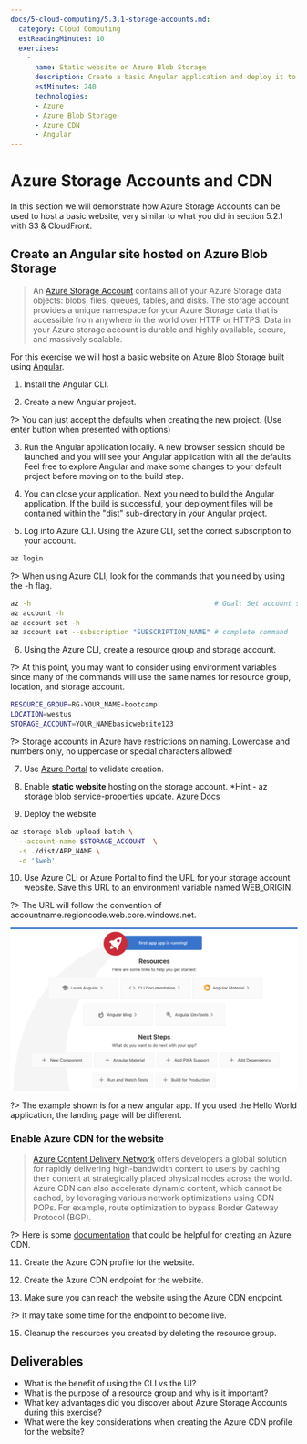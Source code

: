 ```yaml
---
docs/5-cloud-computing/5.3.1-storage-accounts.md:
  category: Cloud Computing
  estReadingMinutes: 10
  exercises:
    -
      name: Static website on Azure Blob Storage
      description: Create a basic Angular application and deploy it to an Azure Blob Storage with an Azure CDN.
      estMinutes: 240
      technologies:
      - Azure
      - Azure Blob Storage
      - Azure CDN
      - Angular
---
```


# Azure Storage Accounts and CDN

In this section we will demonstrate how Azure Storage Accounts can be used to host a basic website, very similar to what you did in section 5.2.1 with S3 & CloudFront.

## Create an Angular site hosted on Azure Blob Storage

> An [Azure Storage Account](https://docs.microsoft.com/en-us/azure/storage/common/storage-account-overview) contains all of your Azure Storage data objects: blobs, files, queues, tables, and disks. The storage account provides a unique namespace for your Azure Storage data that is accessible from anywhere in the world over HTTP or HTTPS. Data in your Azure storage account is durable and highly available, secure, and massively scalable.

For this exercise we will host a basic website on Azure Blob Storage built using [Angular](https://angular.io/docs).

1. Install the Angular CLI.

2. Create a new Angular project.

?> You can just accept the defaults when creating the new project. (Use enter button when presented with options)

3. Run the Angular application locally. A new browser session should be launched and you will see your Angular application with all the defaults. Feel free to explore Angular and make some changes to your default project before moving on to the build step.

5. You can close your application. Next you need to build the Angular application. If the build is successful, your deployment files will be contained within the "dist" sub-directory in your Angular project.

5. Log into Azure CLI. Using the Azure CLI, set the correct subscription to your account.

```bash
az login
```

?> When using Azure CLI, look for the commands that you need by using the -h flag.

```bash
az -h                                             # Goal: Set account subscription
az account -h
az account set -h
az account set --subscription "SUBSCRIPTION_NAME" # complete command
```

6. Using the Azure CLI, create a resource group and storage account.

?> At this point, you may want to consider using environment variables since many of the commands will use the same names for resource group, location, and storage account.

```bash
RESOURCE_GROUP=RG-YOUR_NAME-bootcamp
LOCATION=westus
STORAGE_ACCOUNT=YOUR_NAMEbasicwebsite123
```

?> Storage accounts in Azure have restrictions on naming. Lowercase and numbers only, no uppercase or special characters allowed!

7. Use [Azure Portal](https://portal.azure.com) to validate creation.

8. Enable **static website** hosting on the storage account. *Hint - az storage blob service-properties update. [Azure Docs](https://learn.microsoft.com/en-us/cli/azure/storage/blob/service-properties?view=azure-cli-latest#az-storage-blob-service-properties-update)

9. Deploy the website

```bash
az storage blob upload-batch \
  --account-name $STORAGE_ACCOUNT  \
  -s ./dist/APP_NAME \
  -d '$web'
```

10. Use Azure CLI or Azure Portal to find the URL for your storage account website. Save this URL to an environment variable named WEB_ORIGIN.

?>  The URL will follow the convention of accountname.regioncode.web.core.windows.net.

![Angular App Landing Page](img5/Angular-app-1.png ':size=912x400')

?> The example shown is for a new angular app. If you used the Hello World application, the landing page will be different.

### Enable Azure CDN for the website

> [Azure Content Delivery Network](https://docs.microsoft.com/en-us/azure/cdn/cdn-overview) offers developers a global solution for rapidly delivering high-bandwidth content to users by caching their content at strategically placed physical nodes across the world. Azure CDN can also accelerate dynamic content, which cannot be cached, by leveraging various network optimizations using CDN POPs. For example, route optimization to bypass Border Gateway Protocol (BGP).

?> Here is some [documentation](https://learn.microsoft.com/en-us/azure/cdn/scripts/cli/cdn-azure-cli-create-endpoint?toc=%2Fazure%2Ffrontdoor%2FTOC.json) that could be helpful for creating an Azure CDN.

11. Create the Azure CDN profile for the website.

12. Create the Azure CDN endpoint for the website.

13. Make sure you can reach the website using the Azure CDN endpoint.

?> It may take some time for the endpoint to become live.

15. Cleanup the resources you created by deleting the resource group.

## Deliverables

- What is the benefit of using the CLI vs the UI?
- What is the purpose of a resource group and why is it important?
- What key advantages did you discover about Azure Storage Accounts during this exercise?
- What were the key considerations when creating the Azure CDN profile for the website?
